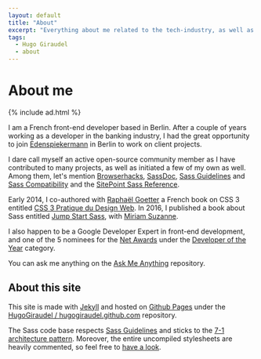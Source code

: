 ```yaml
---
layout: default
title: "About"
excerpt: "Everything about me related to the tech-industry, as well as a couple of hints about this site and how it was built."
tags:
  - Hugo Giraudel
  - about
---
```


# About me

{% include ad.html %}

I am a French front-end developer based in Berlin. After a couple of years working as a developer in the banking industry, I had the great opportunity to join [Edenspiekermann](http://edenspiekermann.com) in Berlin to work on client projects.

I dare call myself an active open-source community member as I have contributed to many projects, as well as initiated a few of my own as well. Among them, let's mention [Browserhacks](http://browserhacks.com), [SassDoc](http://sassdoc.com), [Sass Guidelines](http://sass-guidelin.es) and [Sass Compatibility](http://sass-compatibility.github.io) and the [SitePoint Sass Reference](http://www.sitepoint.com/sass-reference/).

Early 2014, I co-authored with [Raphaël Goetter](http://goetter.fr) a French book on CSS 3 entitled [CSS 3 Pratique du Design Web](http://css3-pratique.fr/). In 2016, I published a book about Sass entitled [Jump Start Sass](https://learnable.com/books/jump-start-sass), with [Miriam Suzanne](http://www.miriamsuzanne.com/).

I also happen to be a Google Developer Expert in front-end development, and one of the 5 nominees for the [Net Awards](https://thenetawards.com) under the [Developer of the Year](https://thenetawards.com/vote/developer/) category.

You can ask me anything on the [Ask Me Anything](https://github.com/hugogiraudel/ama) repository.

## About this site

This site is made with [Jekyll](http://jekyllrb.com) and hosted on [Github Pages](https://pages.github.com/) under the [HugoGiraudel / hugogiraudel.github.com](https://github.com/HugoGiraudel/hugogiraudel.github.com) repository. 

The Sass code base respects [Sass Guidelines](http://sass-guidelin.es) and sticks to the [7-1 architecture pattern](http://sass-guidelin.es/#architecture). Moreover, the entire uncompiled stylesheets are heavily commented, so feel free to [have a look](https://github.com/HugoGiraudel/hugogiraudel.github.com/tree/master/_sass).
